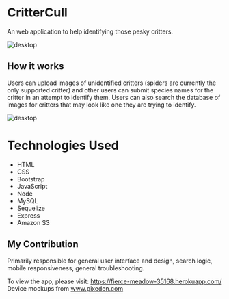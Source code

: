 # CritterCull

An web application to help identifying those pesky critters.

![desktop](view/assets/images/desktop.jpg)

## How it works

Users can upload images of unidentified critters (spiders are currently the only supported critter) and other users can submit species names for the critter in an attempt to identify them. Users can also search the database of images for critters that may look like one they are trying to identify. 

![desktop](view/assets/images/responsive.jpg)

# Technologies Used
* HTML
* CSS
* Bootstrap
* JavaScript
* Node
* MySQL
* Sequelize
* Express
* Amazon S3

## My Contribution

Primarily responsible for general user interface and design, search logic, mobile responsiveness, general troubleshooting.

To view the app, please visit: https://fierce-meadow-35168.herokuapp.com/
Device mockups from www.pixeden.com